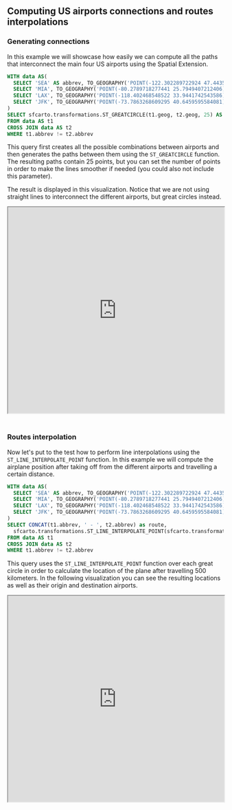 ## Computing US airports connections and routes interpolations

### Generating connections

In this example we will showcase how easily we can compute all the paths that interconnect the main four US airports using the Spatial Extension.

```sql
WITH data AS(
  SELECT 'SEA' AS abbrev, TO_GEOGRAPHY('POINT(-122.302289722924 47.4435819127259)') as geog UNION 
  SELECT 'MIA', TO_GEOGRAPHY('POINT(-80.2789718277441 25.7949407212406)') UNION
  SELECT 'LAX', TO_GEOGRAPHY('POINT(-118.402468548522 33.9441742543586)') UNION
  SELECT 'JFK', TO_GEOGRAPHY('POINT(-73.7863268609295 40.6459595584081)')
)
SELECT sfcarto.transformations.ST_GREATCIRCLE(t1.geog, t2.geog, 25) AS geom
FROM data AS t1
CROSS JOIN data AS t2
WHERE t1.abbrev != t2.abbrev
```

This query first creates all the possible combinations between airports and then generates the paths between them using the `ST_GREATCIRCLE` function. The resulting paths contain 25 points, but you can set the number of points in order to make the lines smoother if needed (you could also not include this parameter).

The result is displayed in this visualization. Notice that we are not using straight lines to interconnect the different airports, but great circles instead.

<iframe height=480px width=100% style='margin-bottom:20px' src="https://public.carto.com/builder/8d5fabb5-6d8f-4933-b970-9ba637222cf5" title="US airports connections."></iframe> 


### Routes interpolation

Now let's put to the test how to perform line interpolations using the `ST_LINE_INTERPOLATE_POINT` function. In this example we will compute the airplane position after taking off from the different airports and travelling a certain distance.

```sql
WITH data AS(
  SELECT 'SEA' AS abbrev, TO_GEOGRAPHY('POINT(-122.302289722924 47.4435819127259)') as geog UNION 
  SELECT 'MIA', TO_GEOGRAPHY('POINT(-80.2789718277441 25.7949407212406)') UNION
  SELECT 'LAX', TO_GEOGRAPHY('POINT(-118.402468548522 33.9441742543586)') UNION
  SELECT 'JFK', TO_GEOGRAPHY('POINT(-73.7863268609295 40.6459595584081)')
)
SELECT CONCAT(t1.abbrev, ' - ', t2.abbrev) as route, 
  sfcarto.transformations.ST_LINE_INTERPOLATE_POINT(sfcarto.transformations.ST_GREATCIRCLE(t1.geog, t2.geog, 25), 500) AS geom
FROM data AS t1
CROSS JOIN data AS t2
WHERE t1.abbrev != t2.abbrev
```

This query uses the `ST_LINE_INTERPOLATE_POINT` function over each great circle in order to calculate the location of the plane after travelling 500 kilometers. In the following visualization you can see the resulting locations as well as their origin and destination airports.

<iframe height=480px width=100% style='margin-bottom:20px' src="https://public.carto.com/builder/461a93f2-971c-4f59-89dc-623d19620f2e" title="US airports routes interpolation."></iframe>

